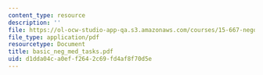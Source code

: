 ```yaml
---
content_type: resource
description: ''
file: https://ol-ocw-studio-app-qa.s3.amazonaws.com/courses/15-667-negotiation-and-conflict-management-spring-2001/d1dda04ca0eff2642c69fd4af8f70d5e_basic_neg_med_tasks.pdf
file_type: application/pdf
resourcetype: Document
title: basic_neg_med_tasks.pdf
uid: d1dda04c-a0ef-f264-2c69-fd4af8f70d5e
---
```

